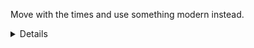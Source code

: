 Move with the times and use something modern instead.
<details>
# MooTools More 1.5.2 (Builder Hash: b3c34ea5741e817fb75a2894fb0ea49d)

MooTools More contains lots of helper functions, to make dealings with Dates, String, Colors, etc easier.
All the browser-specific plugins that have to do with DOM or other browser-related things are not included for obvious reasons :)
</details>
